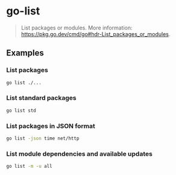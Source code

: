# go-list

> List packages or modules. More information: <https://pkg.go.dev/cmd/go#hdr-List_packages_or_modules>.

## Examples

### List packages

```bash
go list ./...
```

### List standard packages

```bash
go list std
```

### List packages in JSON format

```bash
go list -json time net/http
```

### List module dependencies and available updates

```bash
go list -m -u all
```
